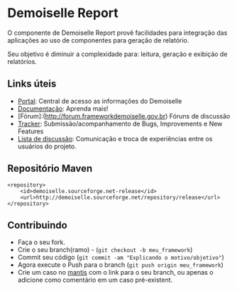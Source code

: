 # Demoiselle Report

O componente de Demoiselle Report provê facilidades para integração das aplicações ao uso 
de componentes para geração de relatório. 

Seu objetivo é diminuir a complexidade para: leitura, geração e exibição de relatórios.


## Links úteis

* [Portal](http://frameworkdemoiselle.gov.br): Central de acesso as informações do Demoiselle
* [Documentação](http://demoiselle.sf.net/docs): Aprenda mais!
* [Fórum]:(http://forum.frameworkdemoiselle.gov.br) Fóruns de discussão
* [Tracker](http://tracker.frameworkdemoiselle.gov.br): Submissão/acompanhamento de Bugs, Improvements e New Features
* [Lista de discussão](http://lists.sourceforge.net/lists/listinfo/demoiselle-users): Comunicação e troca de experiências entre os usuários do projeto.

## Repositório Maven

    <repository>
  		<id>demoiselle.sourceforge.net-release</id>
		<url>http://demoiselle.sourceforge.net/repository/release</url>
	</repository>

## Contribuindo

* Faça o seu fork.
* Crie o seu branch(ramo) - (`git checkout -b meu_framework`)
* Commit seu código (`git commit -am "Explicando o motivo/objetivo"`)
* Agora execute o Push para o branch (`git push origin meu_framework`)
* Crie um caso no [mantis][1] com o link para o seu branch, ou apenas o adicione como
comentário em um caso pré-existent.


[1]: http://tracker.frameworkdemoiselle.gov.br